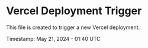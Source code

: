 # Vercel Deployment Trigger

This file is created to trigger a new Vercel deployment.

Timestamp: May 21, 2024 - 01:40 UTC
